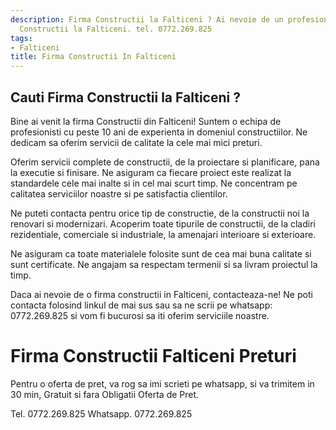 ```yaml
---
description: Firma Constructii la Falticeni ? Ai nevoie de un profesionist in Firma
  Constructii la Falticeni. tel. 0772.269.825
tags:
- Falticeni
title: Firma Constructii In Falticeni
---
```



## Cauti Firma Constructii la Falticeni ?

Bine ai venit la firma Constructii din Falticeni! Suntem o echipa de profesionisti cu peste 10 ani de experienta in domeniul constructiilor. Ne dedicam sa oferim servicii de calitate la cele mai mici preturi. 

Oferim servicii complete de constructii, de la proiectare si planificare, pana la executie si finisare. Ne asiguram ca fiecare proiect este realizat la standardele cele mai inalte si in cel mai scurt timp. Ne concentram pe calitatea serviciilor noastre si pe satisfactia clientilor.

Ne puteti contacta pentru orice tip de constructie, de la constructii noi la renovari si modernizari. Acoperim toate tipurile de constructii, de la cladiri rezidentiale, comerciale si industriale, la amenajari interioare si exterioare. 

Ne asiguram ca toate materialele folosite sunt de cea mai buna calitate si sunt certificate. Ne angajam sa respectam termenii si sa livram proiectul la timp. 

Daca ai nevoie de o firma constructii in Falticeni, contacteaza-ne! Ne poti contacta folosind linkul de mai sus sau sa ne scrii pe whatsapp: 0772.269.825 si vom fi bucurosi sa iti oferim serviciile noastre.

# Firma Constructii Falticeni Preturi
Pentru o oferta de pret, va rog sa imi scrieti pe whatsapp, si va trimitem in 30 min, Gratuit si fara Obligatii Oferta de Pret.

Tel. 0772.269.825
Whatsapp. 0772.269.825